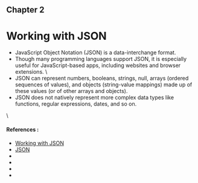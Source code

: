 ## Chapter 2
# Working with JSON


- JavaScript Object Notation (JSON) is a data-interchange format.
- Though many programming languages support JSON, it is especially useful for JavaScript-based apps, including websites and browser extensions.
\
- JSON can represent numbers, booleans, strings, null, arrays (ordered sequences of values), and objects (string-value mappings) made up of these values (or of other arrays and objects).  
- JSON does not natively represent more complex data types like functions, regular expressions, dates, and so on.

\
#### References :
- [Working with JSON](https://developer.mozilla.org/en-US/docs/Learn/JavaScript/Objects/JSON)
- [JSON](https://developer.mozilla.org/en-US/docs/Web/JavaScript/Reference/Global_Objects/JSON)
- []()
- []()
- []()
- []()
